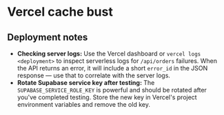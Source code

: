 # Vercel cache bust

## Deployment notes

- **Checking server logs:** Use the Vercel dashboard or `vercel logs <deployment>` to inspect serverless logs for `/api/orders` failures. When the API returns an error, it will include a short `error_id` in the JSON response — use that to correlate with the server logs.
- **Rotate Supabase service key after testing:** The `SUPABASE_SERVICE_ROLE_KEY` is powerful and should be rotated after you've completed testing. Store the new key in Vercel's project environment variables and remove the old key.
